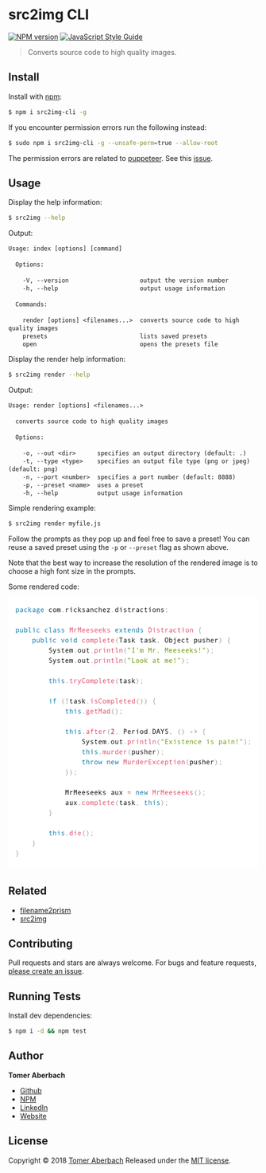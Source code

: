 # src2img CLI

[![NPM version](https://img.shields.io/npm/v/src2img-cli.svg)](https://www.npmjs.com/package/src2img-cli) [![JavaScript Style Guide](https://img.shields.io/badge/code_style-standard-brightgreen.svg)](https://standardjs.com)

> Converts source code to high quality images.

## Install

Install with [npm](https://www.npmjs.com):

```sh
$ npm i src2img-cli -g
```

If you encounter permission errors run the following instead:

```sh
$ sudo npm i src2img-cli -g --unsafe-perm=true --allow-root
```

The permission errors are related to [puppeteer](https://www.npmjs.com/package/puppeteer). See this [issue](https://github.com/GoogleChrome/puppeteer/issues/1597).

## Usage

Display the help information:

```sh
$ src2img --help
```

Output:

```
Usage: index [options] [command]

  Options:

    -V, --version                    output the version number
    -h, --help                       output usage information

  Commands:

    render [options] <filenames...>  converts source code to high quality images
    presets                          lists saved presets
    open                             opens the presets file
```

Display the render help information:

```sh
$ src2img render --help
```

Output:

```
Usage: render [options] <filenames...>

  converts source code to high quality images

  Options:

    -o, --out <dir>      specifies an output directory (default: .)
    -t, --type <type>    specifies an output file type (png or jpeg) (default: png)
    -n, --port <number>  specifies a port number (default: 8888)
    -p, --preset <name>  uses a preset
    -h, --help           output usage information
```

Simple rendering example:

```sh
$ src2img render myfile.js
```

Follow the prompts as they pop up and feel free to save a preset! You can reuse a saved preset using the `-p` or `--preset` flag as shown above.

Note that the best way to increase the resolution of the rendered image is to choose a high font size in the prompts.

Some rendered code:

![example](example.png)

## Related

 * [filename2prism](https://www.npmjs.com/package/filename2prism)
 * [src2img](https://www.npmjs.com/package/src2img)
 
## Contributing

Pull requests and stars are always welcome. For bugs and feature requests, [please create an issue](https://github.com/TomerAberbach/src2img-cli/issues/new).

## Running Tests

Install dev dependencies:

```sh
$ npm i -d && npm test
```

## Author

**Tomer Aberbach**

* [Github](https://github.com/TomerAberbach)
* [NPM](https://www.npmjs.com/~tomeraberbach)
* [LinkedIn](https://www.linkedin.com/in/tomer-a)
* [Website](https://tomeraberba.ch)

## License

Copyright © 2018 [Tomer Aberbach](https://github.com/TomerAberbach)
Released under the [MIT license](https://github.com/TomerAberbach/src2img-cli/blob/master/LICENSE).
